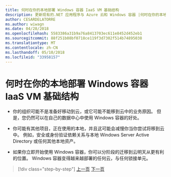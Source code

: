 ```yaml
---
title: 何时在你的本地部署 Windows 容器 IaaS VM 基础结构
description: 更新现有的.NET 应用程序与 Azure 云和 Windows 容器 |何时在你的本地部署 Windows 容器 IaaS VM 基础结构
author: CESARDELATORRE
ms.author: wiwagn
ms.date: 04/28/2018
ms.openlocfilehash: 5583386a31b9a76a8413703ec611e8452d452eb1
ms.sourcegitcommit: 88f251b08bf0718ce119f3d7302f514b74895038
ms.translationtype: MT
ms.contentlocale: zh-CN
ms.lasthandoff: 05/10/2018
ms.locfileid: "33958157"
---
```

# <a name="when-to-deploy-windows-containers-in-your-on-premises-iaas-vm-infrastructure"></a>何时在你的本地部署 Windows 容器 IaaS VM 基础结构

-   你的组织可能不是准备好移动到云，或它可能不能移到云中的业务原因。 但是，您仍然可以在自己的数据中心中使用 Windows 容器的好处。

-   你可能有其他项目，正在使用的本地，并且这可能会减慢你当你尝试将移到云中。 例如，安全或身份验证依赖关系与本地 Windows Server Active Directory 或任何其他本地资产。

-   如果你立即开始使用 Windows 容器，你可以分阶段的迁移到云明天从更有利的位置。 Windows 容器变得越来越部署的任何云，与任何锁接单元。

>[!div class="step-by-step"]
[上一页](when-not-to-deploy-to-windows-containers.md)
[下一页](when-to-deploy-windows-containers-to-azure-vms-iaas-cloud.md)
